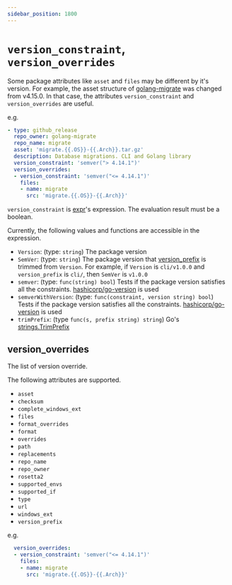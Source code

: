 ```yaml
---
sidebar_position: 1800
---
```


# `version_constraint`, `version_overrides`

Some package attributes like `asset` and `files` may be different by it's version.
For example, the asset structure of [golang-migrate](https://github.com/golang-migrate/migrate) was changed from v4.15.0.
In that case, the attributes `version_constraint` and `version_overrides` are useful.

e.g.

```yaml
- type: github_release
  repo_owner: golang-migrate
  repo_name: migrate
  asset: 'migrate.{{.OS}}-{{.Arch}}.tar.gz'
  description: Database migrations. CLI and Golang library
  version_constraint: 'semver("> 4.14.1")'
  version_overrides:
  - version_constraint: 'semver("<= 4.14.1")'
    files:
    - name: migrate
      src: 'migrate.{{.OS}}-{{.Arch}}'
```

`version_constraint` is [expr](https://github.com/antonmedv/expr)'s expression.
The evaluation result must be a boolean.

Currently, the following values and functions are accessible in the expression.

* `Version`: (type: `string`) The package version
* `SemVer`: (type: `string`) The package version that [version_prefix](version-prefix.md) is trimmed from `Version`. For example, if `Version` is `cli/v1.0.0` and `version_prefix` is `cli/`, then `SemVer` is `v1.0.0`
* `semver`: (type: `func(string) bool`) Tests if the package version satisfies all the constraints. [hashicorp/go-version](https://github.com/hashicorp/go-version) is used
* `semverWithVersion`: (type: `func(constraint, version string) bool`) Tests if the package version satisfies all the constraints. [hashicorp/go-version](https://github.com/hashicorp/go-version) is used
* `trimPrefix`: (type `func(s, prefix string) string`) Go's [strings.TrimPrefix](https://pkg.go.dev/strings#TrimPrefix)

## version_overrides

The list of version override.

The following attributes are supported.

* `asset`
* `checksum`
* `complete_windows_ext`
* `files`
* `format_overrides`
* `format`
* `overrides`
* `path`
* `replacements`
* `repo_name`
* `repo_owner`
* `rosetta2`
* `supported_envs`
* `supported_if`
* `type`
* `url`
* `windows_ext`
* `version_prefix`

e.g.

```yaml
  version_overrides:
  - version_constraint: 'semver("<= 4.14.1")'
    files:
    - name: migrate
      src: 'migrate.{{.OS}}-{{.Arch}}'
```
